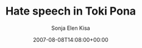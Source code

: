---
title: 'Hate speech in Toki Pona'
posts: 13
hash: 't839'
author: 'Sonja Elen Kisa'
date: 2007-08-08T14:08:00+00:00
sources:
  - http://forums.tokipona.org/viewtopic.php%3Ft=839.html
---
